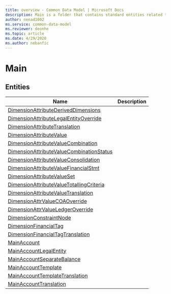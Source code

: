 ```yaml
---
title: overview - Common Data Model | Microsoft Docs
description: Main is a folder that contains standard entities related to the Common Data Model.
author: nenad1002
ms.service: common-data-model
ms.reviewer: deonhe
ms.topic: article
ms.date: 4/29/2020
ms.author: nebanfic
---
```


# Main


## Entities

|Name|Description|
|---|---|
|[DimensionAttributeDerivedDimensions](DimensionAttributeDerivedDimensions.md)||
|[DimensionAttributeLegalEntityOverride](DimensionAttributeLegalEntityOverride.md)||
|[DimensionAttributeTranslation](DimensionAttributeTranslation.md)||
|[DimensionAttributeValue](DimensionAttributeValue.md)||
|[DimensionAttributeValueCombination](DimensionAttributeValueCombination.md)||
|[DimensionAttributeValueCombinationStatus](DimensionAttributeValueCombinationStatus.md)||
|[DimensionAttributeValueConsolidation](DimensionAttributeValueConsolidation.md)||
|[DimensionAttributeValueFinancialStmt](DimensionAttributeValueFinancialStmt.md)||
|[DimensionAttributeValueSet](DimensionAttributeValueSet.md)||
|[DimensionAttributeValueTotallingCriteria](DimensionAttributeValueTotallingCriteria.md)||
|[DimensionAttributeValueTranslation](DimensionAttributeValueTranslation.md)||
|[DimensionAttrValueCOAOverride](DimensionAttrValueCOAOverride.md)||
|[DimensionAttrValueLedgerOverride](DimensionAttrValueLedgerOverride.md)||
|[DimensionConstraintNode](DimensionConstraintNode.md)||
|[DimensionFinancialTag](DimensionFinancialTag.md)||
|[DimensionFinancialTagTranslation](DimensionFinancialTagTranslation.md)||
|[MainAccount](MainAccount.md)||
|[MainAccountLegalEntity](MainAccountLegalEntity.md)||
|[MainAccountSeparateBalance](MainAccountSeparateBalance.md)||
|[MainAccountTemplate](MainAccountTemplate.md)||
|[MainAccountTemplateTranslation](MainAccountTemplateTranslation.md)||
|[MainAccountTranslation](MainAccountTranslation.md)||
